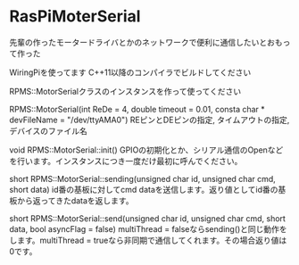 # RasPiMoterSerial

先輩の作ったモータードライバとかのネットワークで便利に通信したいとおもって作った

WiringPiを使ってます C++11以降のコンパイラでビルドしてください

RPMS::MotorSerialクラスのインスタンスを作って使ってください

RPMS::MotorSerial(int ReDe = 4, double timeout = 0.01, consta char * devFileName = "/dev/ttyAMA0") REピンとDEピンの指定, タイムアウトの指定, デバイスのファイル名

void RPMS::MotorSerial::init() GPIOの初期化とか、シリアル通信のOpenなどを行います。インスタンスにつき一度だけ最初に呼んでください。

short RPMS::MotorSerial::sending(unsigned char id, unsigned char cmd, short data) id番の基板に対してcmd dataを送信します。返り値としてid番の基板から返ってきたdataを返します。

short RPMS::MotorSerial::send(unsigned char id, unsigned char cmd, short data, bool asyncFlag = false) multiThread = falseならsending()と同じ動作をします。multiThread = trueなら非同期で通信してくれます。その場合返り値は0です。
